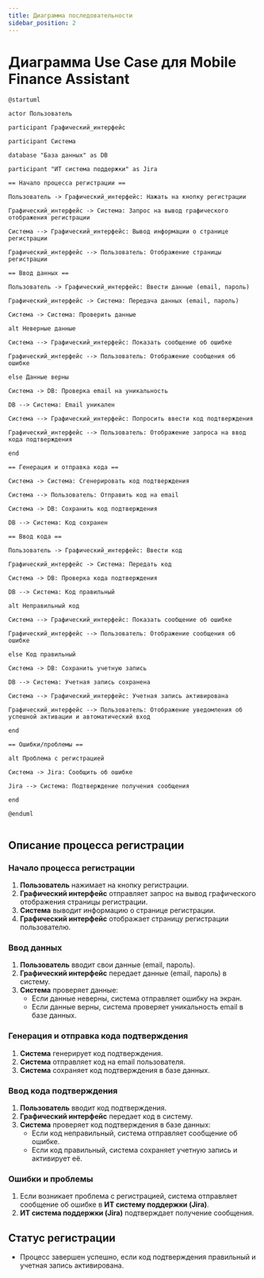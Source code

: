 ```yaml
---
title: Диаграмма последовательности
sidebar_position: 2
---
```


# Диаграмма Use Case для Mobile Finance Assistant
```plantuml
@startuml

actor Пользователь

participant Графический_интерфейс

participant Система

database "База данных" as DB

participant "ИТ система поддержки" as Jira

== Начало процесса регистрации ==

Пользователь -> Графический_интерфейс: Нажать на кнопку регистрации

Графический_интерфейс -> Система: Запрос на вывод графического отображения регистрации

Система --> Графический_интерфейс: Вывод информации о странице регистрации

Графический_интерфейс --> Пользователь: Отображение страницы регистрации

== Ввод данных ==

Пользователь -> Графический_интерфейс: Ввести данные (email, пароль)

Графический_интерфейс -> Система: Передача данных (email, пароль)

Система -> Система: Проверить данные

alt Неверные данные

Система --> Графический_интерфейс: Показать сообщение об ошибке

Графический_интерфейс --> Пользователь: Отображение сообщения об ошибке

else Данные верны

Система -> DB: Проверка email на уникальность

DB --> Система: Email уникален

Система --> Графический_интерфейс: Попросить ввести код подтверждения

Графический_интерфейс --> Пользователь: Отображение запроса на ввод кода подтверждения

end

== Генерация и отправка кода ==

Система -> Система: Сгенерировать код подтверждения

Система --> Пользователь: Отправить код на email

Система -> DB: Сохранить код подтверждения

DB --> Система: Код сохранен

== Ввод кода ==

Пользователь -> Графический_интерфейс: Ввести код

Графический_интерфейс -> Система: Передать код

Система -> DB: Проверка кода подтверждения

DB --> Система: Код правильный

alt Неправильный код

Система --> Графический_интерфейс: Показать сообщение об ошибке

Графический_интерфейс --> Пользователь: Отображение сообщения об ошибке

else Код правильный

Система -> DB: Сохранить учетную запись

DB --> Система: Учетная запись сохранена

Система --> Графический_интерфейс: Учетная запись активирована

Графический_интерфейс --> Пользователь: Отображение уведомления об успешной активации и автоматический вход

end

== Ошибки/проблемы ==

alt Проблема с регистрацией

Система -> Jira: Сообщить об ошибке

Jira --> Система: Подтверждение получения сообщения

end

@enduml


```


## Описание процесса регистрации

### Начало процесса регистрации
1. **Пользователь** нажимает на кнопку регистрации.
2. **Графический интерфейс** отправляет запрос на вывод графического отображения страницы регистрации.
3. **Система** выводит информацию о странице регистрации.
4. **Графический интерфейс** отображает страницу регистрации пользователю.

### Ввод данных
1. **Пользователь** вводит свои данные (email, пароль).
2. **Графический интерфейс** передает данные (email, пароль) в систему.
3. **Система** проверяет данные:
   - Если данные неверны, система отправляет ошибку на экран.
   - Если данные верны, система проверяет уникальность email в базе данных.

### Генерация и отправка кода подтверждения
1. **Система** генерирует код подтверждения.
2. **Система** отправляет код на email пользователя.
3. **Система** сохраняет код подтверждения в базе данных.

### Ввод кода подтверждения
1. **Пользователь** вводит код подтверждения.
2. **Графический интерфейс** передает код в систему.
3. **Система** проверяет код подтверждения в базе данных:
   - Если код неправильный, система отправляет сообщение об ошибке.
   - Если код правильный, система сохраняет учетную запись и активирует её.

### Ошибки и проблемы
1. Если возникает проблема с регистрацией, система отправляет сообщение об ошибке в **ИТ систему поддержки (Jira)**.
2. **ИТ система поддержки (Jira)** подтверждает получение сообщения.

## Статус регистрации
- Процесс завершен успешно, если код подтверждения правильный и учетная запись активирована.
